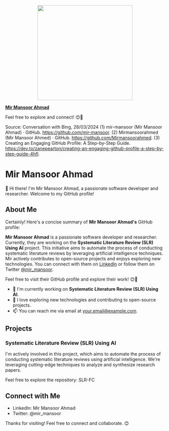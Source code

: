 <div align="center"><img src="https://github.com/drshahizan/learn-github/blob/main/profile/mir-mansoor/pic.jpg" width="300" /></div>

[**Mir Mansoor Ahmad**](https://github.com/mir-mansoor)

Feel free to explore and connect! 😊🚀

Source: Conversation with Bing, 28/03/2024
(1) mir-mansoor (Mir Mansoor Ahmad) · GitHub. https://github.com/mir-mansoor.
(2) Mirmansoorahmed (Mir Mansoor Ahmed) · GitHub. https://github.com/Mirmansoorahmed.
(3) Creating an Engaging GitHub Profile: A Step-by-Step Guide. https://dev.to/zanepearton/creating-an-engaging-github-profile-a-step-by-step-guide-4hfl.


# Mir Mansoor Ahmad

👋 Hi there! I'm Mir Mansoor Ahmad, a passionate software developer and researcher. Welcome to my GitHub profile!

## About Me
Certainly! Here's a concise summary of **Mir Mansoor Ahmad's** GitHub profile:

**Mir Mansoor Ahmad** is a passionate software developer and researcher. Currently, they are working on the **Systematic Literature Review (SLR) Using AI** project. This initiative aims to automate the process of conducting systematic literature reviews by leveraging artificial intelligence techniques. Mir actively contributes to open-source projects and enjoys exploring new technologies. You can connect with them on [LinkedIn](https://www.linkedin.com/in/mir-mansoor-ahmad/) or follow them on Twitter [@mir_mansoor](https://twitter.com/).

Feel free to visit their GitHub profile and explore their work! 😊🚀

- 🌱 I'm currently working on **Systematic Literature Review (SLR) Using AI**.
- 🚀 I love exploring new technologies and contributing to open-source projects.
- 📫 You can reach me via email at your.email@example.com.

## Projects

### Systematic Literature Review (SLR) Using AI

I'm actively involved in this project, which aims to automate the process of conducting systematic literature reviews using artificial intelligence. We're leveraging cutting-edge techniques to analyze and synthesize research papers.

Feel free to explore the repository: SLR-FC

## Connect with Me

- LinkedIn: Mir Mansoor Ahmad
- Twitter: @mir_mansoor

Thanks for visiting! Feel free to connect and collaborate. 😊


